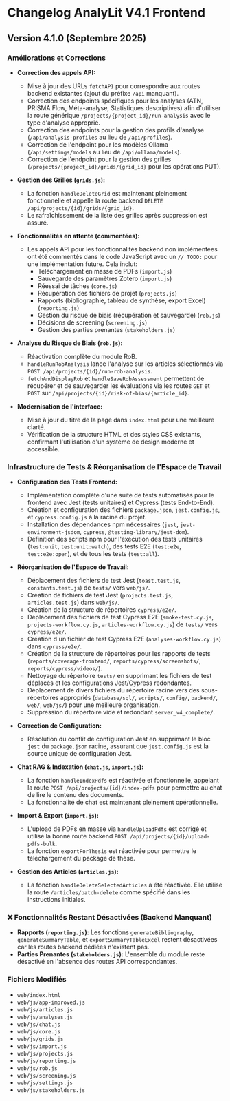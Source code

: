 # Changelog AnalyLit V4.1 Frontend

## Version 4.1.0 (Septembre 2025)

### Améliorations et Corrections

- **Correction des appels API:**
    - Mise à jour des URLs `fetchAPI` pour correspondre aux routes backend existantes (ajout du préfixe `/api` manquant).
    - Correction des endpoints spécifiques pour les analyses (ATN, PRISMA Flow, Méta-analyse, Statistiques descriptives) afin d'utiliser la route générique `/projects/{project_id}/run-analysis` avec le type d'analyse approprié.
    - Correction des endpoints pour la gestion des profils d'analyse (`/api/analysis-profiles` au lieu de `/api/profiles`).
    - Correction de l'endpoint pour les modèles Ollama (`/api/settings/models` au lieu de `/api/ollama/models`).
    - Correction de l'endpoint pour la gestion des grilles (`/projects/{project_id}/grids/{grid_id}` pour les opérations PUT).
- **Gestion des Grilles (`grids.js`):**
    - La fonction `handleDeleteGrid` est maintenant pleinement fonctionnelle et appelle la route backend `DELETE /api/projects/{id}/grids/{grid_id}`.
    - Le rafraîchissement de la liste des grilles après suppression est assuré.

- **Fonctionnalités en attente (commentées):**
    - Les appels API pour les fonctionnalités backend non implémentées ont été commentés dans le code JavaScript avec un `// TODO:` pour une implémentation future. Cela inclut:
        - Téléchargement en masse de PDFs (`import.js`)
        - Sauvegarde des paramètres Zotero (`import.js`)
        - Réessai de tâches (`core.js`)
        - Récupération des fichiers de projet (`projects.js`)
        - Rapports (bibliographie, tableau de synthèse, export Excel) (`reporting.js`)
        - Gestion du risque de biais (récupération et sauvegarde) (`rob.js`)
        - Décisions de screening (`screening.js`)
        - Gestion des parties prenantes (`stakeholders.js`)
- **Analyse du Risque de Biais (`rob.js`):**
    - Réactivation complète du module RoB.
    - `handleRunRobAnalysis` lance l'analyse sur les articles sélectionnés via `POST /api/projects/{id}/run-rob-analysis`.
    - `fetchAndDisplayRob` et `handleSaveRobAssessment` permettent de récupérer et de sauvegarder les évaluations via les routes `GET` et `POST` sur `/api/projects/{id}/risk-of-bias/{article_id}`.

- **Modernisation de l'interface:**
    - Mise à jour du titre de la page dans `index.html` pour une meilleure clarté.
    - Vérification de la structure HTML et des styles CSS existants, confirmant l'utilisation d'un système de design moderne et accessible.

### Infrastructure de Tests & Réorganisation de l'Espace de Travail

- **Configuration des Tests Frontend:**
    - Implémentation complète d'une suite de tests automatisés pour le frontend avec Jest (tests unitaires) et Cypress (tests End-to-End).
    - Création et configuration des fichiers `package.json`, `jest.config.js`, et `cypress.config.js` à la racine du projet.
    - Installation des dépendances npm nécessaires (`jest`, `jest-environment-jsdom`, `cypress`, `@testing-library/jest-dom`).
    - Définition des scripts npm pour l'exécution des tests unitaires (`test:unit`, `test:unit:watch`), des tests E2E (`test:e2e`, `test:e2e:open`), et de tous les tests (`test:all`).
- **Réorganisation de l'Espace de Travail:**
    - Déplacement des fichiers de test Jest (`toast.test.js`, `constants.test.js`) de `tests/` vers `web/js/`.
    - Création de fichiers de test Jest (`projects.test.js`, `articles.test.js`) dans `web/js/`.
    - Création de la structure de répertoires `cypress/e2e/`.
    - Déplacement des fichiers de test Cypress E2E (`smoke-test.cy.js`, `projects-workflow.cy.js`, `articles-workflow.cy.js`) de `tests/` vers `cypress/e2e/`.
    - Création d'un fichier de test Cypress E2E (`analyses-workflow.cy.js`) dans `cypress/e2e/`.
    - Création de la structure de répertoires pour les rapports de tests (`reports/coverage-frontend/`, `reports/cypress/screenshots/`, `reports/cypress/videos/`).
    - Nettoyage du répertoire `tests/` en supprimant les fichiers de test déplacés et les configurations Jest/Cypress redondantes.
    - Déplacement de divers fichiers du répertoire racine vers des sous-répertoires appropriés (`database/sql/`, `scripts/`, `config/`, `backend/`, `web/`, `web/js/`) pour une meilleure organisation.
    - Suppression du répertoire vide et redondant `server_v4_complete/`.
- **Correction de Configuration:**
    - Résolution du conflit de configuration Jest en supprimant le bloc `jest` du `package.json` racine, assurant que `jest.config.js` est la source unique de configuration Jest.

- **Chat RAG & Indexation (`chat.js`, `import.js`):**
    - La fonction `handleIndexPdfs` est réactivée et fonctionnelle, appelant la route `POST /api/projects/{id}/index-pdfs` pour permettre au chat de lire le contenu des documents.
    - La fonctionnalité de chat est maintenant pleinement opérationnelle.

- **Import & Export (`import.js`):**
    - L'upload de PDFs en masse via `handleUploadPdfs` est corrigé et utilise la bonne route backend `POST /api/projects/{id}/upload-pdfs-bulk`.
    - La fonction `exportForThesis` est réactivée pour permettre le téléchargement du package de thèse.

- **Gestion des Articles (`articles.js`):**
    - La fonction `handleDeleteSelectedArticles` a été réactivée. Elle utilise la route `/articles/batch-delete` comme spécifié dans les instructions initiales.

### ❌ Fonctionnalités Restant Désactivées (Backend Manquant)

- **Rapports (`reporting.js`):** Les fonctions `generateBibliography`, `generateSummaryTable`, et `exportSummaryTableExcel` restent désactivées car les routes backend dédiées n'existent pas.
- **Parties Prenantes (`stakeholders.js`):** L'ensemble du module reste désactivé en l'absence des routes API correspondantes.

### Fichiers Modifiés

- `web/index.html`
- `web/js/app-improved.js`
- `web/js/articles.js`
- `web/js/analyses.js`
- `web/js/chat.js`
- `web/js/core.js`
- `web/js/grids.js`
- `web/js/import.js`
- `web/js/projects.js`
- `web/js/reporting.js`
- `web/js/rob.js`
- `web/js/screening.js`
- `web/js/settings.js`
- `web/js/stakeholders.js`